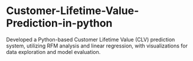 # Customer-Lifetime-Value-Prediction-in-python
Developed a Python-based Customer Lifetime Value (CLV) prediction system, utilizing RFM analysis and linear regression, with visualizations for data exploration and model evaluation.

